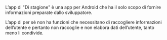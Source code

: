 L’app di "Di stagione" è una app per Android che ha il solo scopo di fornire informazioni preparate dallo sviluppatore.

L’app di per sè non ha funzioni che necessitano di raccogliere informazioni dell’utente e pertanto non raccoglie e non elabora dati dell’utente, tanto meno li condivide.
